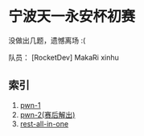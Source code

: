 # 宁波天一永安杯初赛

没做出几题，遗憾离场 :(

队员： [RocketDev] MakaRi xinhu

## 索引

1. [pwn-1](./wallet.md)
2. [pwn-2(赛后解出)](./minho.md)
3. [rest-all-in-one](https://github.com/RocketMaDev/CTFWriteup/releases/tag/ningbo)
